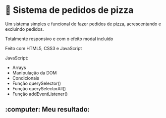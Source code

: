 # :rocket: Sistema de pedidos de pizza
<p>Um sistema simples e funcional de fazer pedidos de pizza, acrescentando e excluindo pedidos.</p>
<p>Totalmente responsivo e com o efeito modal incluído</p>
<p>Feito com HTML5, CSS3 e JavaScript</p>
<p>JavaScript: </p>
<ul>
  <li>Arrays</li>
  <li>Manipulação da DOM</li>
  <li>Condicionais</li>
  <li>Função querySelector()</li>
  <li>Função querySelectorAll()</li>
  <li>Função addEventListener()</li>
</ul>

<h2>:computer: Meu resultado:</h2>
<img src="" width:50%>
